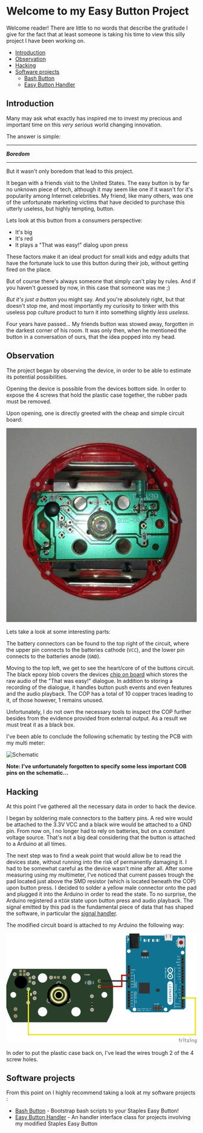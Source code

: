 # Welcome to my Easy Button Project

Welcome reader! There are little to no words that describe the gratitude I give for the fact that at least someone is taking his time to view this silly project I have been working on.

- [Introduction](#introduction)
- [Observation](#observation)
- [Hacking](#hacking)
- [Software projects](#software-projects)
  - [Bash Button](https://github.com/UniQHW/EasyButton_Bash-Button)
  - [Easy Button Handler](https://github.com/UniQHW/EasyButton_Handler)


## Introduction

Many may ask what exactly has inspired me to invest my precious and important time on this *very serious* world changing innovation.

The answer is simple:

---

_**Boredom**_  

---

But it wasn't only boredom that lead to this project.

It began with a friends visit to the United States. The easy button is by far no unknown piece of tech, although it may seem like one if it wasn't for it's popularity among Internet celebrities. My friend, like many others, was one of the unfortunate marketing victims that have decided to purchase this utterly useless, but highly tempting, button.

Lets look at this button from a consumers perspective:

- It's big
- It's red
- It plays a "That was easy!" dialog upon press

These factors make it an ideal product for small kids and edgy adults that have the fortunate luck to use this button during their job, without getting fired on the place.

But of course there's always someone that simply can't play by rules. And if you haven't guessed by now, in this case that someone was me ;)

*But it's just a button* you might say. And you're absolutely right, but that doesn't stop me, and most importantly my curiosity to tinker with this useless pop culture product to turn it into something slightly *less useless*.

Four years have passed... My friends button was stowed away, forgotten in the darkest corner of his room. It was only then, when he mentioned the button in a conversation of ours, that the idea popped into my head.

## Observation

The project began by observing the device, in order to be able to estimate its potential possibilities.

Opening the device is possible from the devices bottom side. In order to expose the 4 screws that hold the plastic case together, the rubber pads must be removed.

Upon opening, one is directly greeted with the cheap and simple circuit board:

![PCB](PCB.png)

Lets take a look at some interesting parts:

The battery connectors can be found to the top right of the circuit, where the upper pin connects to the batteries cathode (`VCC`), and the lower pin connects to the batteries anode (`GND`).

Moving to the top left, we get to see the heart/core of of the buttons circuit. The black epoxy blob covers the devices [chip on board](https://en.wikipedia.org/wiki/Electronic_packaging) which stores the raw audio of the "That was easy!" dialogue. In addition to storing a recording of the dialogue, it handles button push events and even features and the audio playback. The COP has a total of 10 copper traces leading to it, of those however, 1 remains unused.

Unfortunately, I do not own the necessary tools to inspect the COP further besides from the evidence provided from external output. As a result we must treat it as a black box.

I've been able to conclude the following schematic by testing the PCB with my multi meter:

![Schematic](Schematic.png)

**Note: I've unfortunately forgotten to specify some less important COB pins on the schematic...**

## Hacking

At this point I've gathered all the necessary data in order to hack the device.

I began by soldering male connectors to the battery pins. A red wire would be attached to the 3.3V VCC and a black wire would be attached to a GND pin. From now on, I no longer had to rely on batteries, but on a constant voltage source. That's not a big deal considering that the button is attached to a Arduino at all times.

The next step was to find a weak point that would allow be to read the devices state, without running into the risk of permanently damaging it. I had to be somewhat careful as the device wasn't mine after all. After some measuring using my multimeter, I've noticed that current passes trough the pad located just above the SMD resistor (which is located beneath the COP) upon button press. I decided to solder a yellow male connector onto the pad and plugged it into the Arduino in order to read the state. To no surprise, the Arduino registered a `HIGH` state upon button press and audio playback. The signal emitted by this pad is the fundamental piece of data that has shaped the software, in particular the [signal handler](https://github.com/UniQHW/EasyButton_Handler).

The modified circuit board is attached to my Arduino the following way:

![Fritzing](Fritzing.png)

In oder to put the plastic case back on, I've lead the wires trough 2 of the 4 screw holes.

## Software projects
From this point on I highly recommend taking a look at my software projects :

- [Bash Button](https://github.com/UniQHW/EasyButton_Bash-Button) - Bootstrap bash scripts to your Staples Easy Button!
- [Easy Button Handler](https://github.com/UniQHW/EasyButton_Handler) - An handler interface class for projects involving my modified Staples Easy Button
